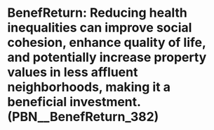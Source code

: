 # BenefReturn: __Reducing health inequalities can improve social cohesion, enhance quality of life, and potentially increase property values in less affluent neighborhoods, making it a beneficial investment.__ (PBN__BenefReturn_382)

